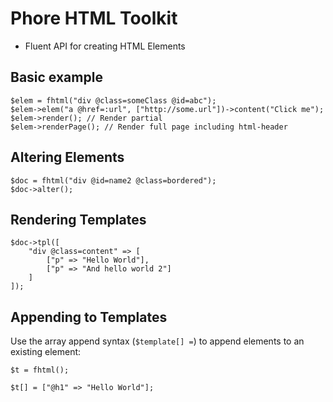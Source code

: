 # Phore HTML Toolkit

- Fluent API for creating HTML Elements

## Basic example

```
$elem = fhtml("div @class=someClass @id=abc");
$elem->elem("a @href=:url", ["http://some.url"])->content("Click me");
$elem->render(); // Render partial
$elem->renderPage(); // Render full page including html-header
```

## Altering Elements

```
$doc = fhtml("div @id=name2 @class=bordered");
$doc->alter();
```


## Rendering Templates

```
$doc->tpl([
    "div @class=content" => [
        ["p" => "Hello World"],
        ["p" => "And hello world 2"]
    ]
]);
```

## Appending to Templates

Use the array append syntax (`$template[] =`) to append elements to 
an existing element:

```
$t = fhtml();

$t[] = ["@h1" => "Hello World"];

```
